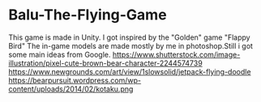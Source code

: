 # Balu-The-Flying-Game
This game is made in Unity. I got inspired by the "Golden" game "Flappy Bird"
The in-game models are made mostly by me in photoshop.Still i got some main ideas from Google.
https://www.shutterstock.com/image-illustration/pixel-cute-brown-bear-character-2244574739
https://www.newgrounds.com/art/view/1slowsolid/jetpack-flying-doodle
https://bearpursuit.wordpress.com/wp-content/uploads/2014/02/kotaku.png
